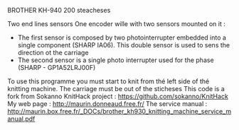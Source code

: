 BROTHER KH-940
200 steacheses

Two end lines sensors
One encoder wille with two sensors mounted on it :
  - The first sensor is composed by two photointerrupter embedded into a single component (SHARP IA06).
    This double sensor is used to sens the direction ot the carriage
  - The second sensor is a single photo interrupter used for the phase (SHARP - GP1A52LRJ00F)

To use this programme you must start to knit from thé left side of thé knitting machine.
The carriage must be out of the sticheses
This code is a fork from Sokanno KnitHack project : https://github.com/sokanno/KnitHack
My web page : http://maurin.donneaud.free.fr/
The service manual : http://maurin.box.free.fr/_DOCs/brother_kh930_knitting_machine_service_manual.pdf
